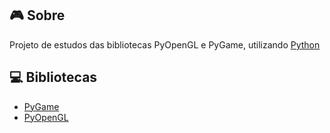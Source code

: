 ## :video_game: Sobre
Projeto de estudos das bibliotecas PyOpenGL e PyGame, utilizando [Python](https://www.python.org/)

## :computer: Bibliotecas
- [PyGame](https://www.pygame.org/)
- [PyOpenGL](http://pyopengl.sourceforge.net/)
